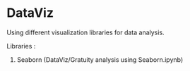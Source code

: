 # DataViz
Using different visualization libraries for data analysis. 

Libraries :
1. Seaborn (DataViz/Gratuity analysis using Seaborn.ipynb)
